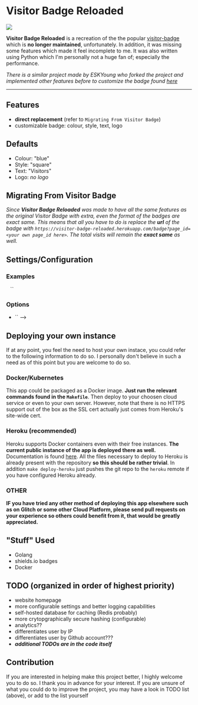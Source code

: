 # Visitor Badge Reloaded

![](https://visitor-badge-reloaded.herokuapp.com/badge?page_id=visitor-badge-reloaded-visitors&color=232323&style=for-the-badge&logo=Github)

**Visitor Badge Reloaded** is a recreation of the the popular [visitor-badge](https://github.com/jwenjian/visitor-badge) which is __no longer maintained__, unfortunately. In addition, it was missing some features which made it feel incomplete to me. It was also written using Python which I'm personally not a huge fan of; especially the performance.

*There is a similar project made by ESKYoung who forked the project and implemented other features before to customize the badge found [here](https://github.com/ESKYoung/shields-io-visitor-counter)*

---

## Features
- **direct replacement** (refer to `Migrating From Visitor Badge`)
- customizable badge: colour, style, text, logo

## Defaults
- Colour: "blue"
- Style: "square"
- Text: "Visitors"
- Logo: *no logo*

## Migrating From Visitor Badge
*Since **Visitor Badge Reloaded** was made to have all the same features as the original Visitor Badge with extra, even the format of the badges are exact same. This means that all you have to do is replace the __url__ of the badge with `https://visitor-badge-reloaded.herokuapp.com/badge?page_id=<your own page_id here>`. The total visits will remain the **exact same** as well.*

## Settings/Configuration
### Examples
``
``
``
### Options
- `` -->

## Deploying your own instance
If at any point, you feel the need to host your own instace, you could refer to the following information to do so. I personally don't believe in such a need as of this point but you are welcome to do so.
### Docker/Kubernetes
This app could be packaged as a Docker image. __Just run the relevant commands found in the `Makefile`__. Then deploy to your choosen cloud service or even to your own server. However, note that there is no HTTPS support out of the box as the SSL cert actually just comes from Heroku's site-wide cert.
### Heroku (recommended)
Heroku supports Docker containers even with their free instances. __The current public instance of the app is deployed there as well.__ Documentation is found [here](https://devcenter.heroku.com/articles/build-docker-images-heroku-yml). All the files necessary to deploy to Heroku is already present with the repository __so this should be rather trivial__. In addition `make deploy-heroku` just pushes the git repo to the `heroku` remote if you have configured Heroku already.
### OTHER
**IF you have tried any other method of deploying this app elsewhere such as on Glitch or some other Cloud Platform, please send __pull requests__ on your experience so others could benefit from it, that would be greatly appreciated.**

## "Stuff" Used
- Golang
- shields.io badges
- Docker

## TODO (organized in order of highest priority)
- website homepage
- more configurable settings and better logging capabilities
- self-hosted database for caching (Redis probably)
- more crytopgraphically secure hashing (configurable)
- analytics??
- differentiates user by IP
- differentiates user by Github account???
- __*additional TODOs are in the code itself*__

## Contribution
If you are interested in helping make this project better, I highly welcome you to do so. I thank you in advance for your interest. If you are unsure of what you could do to improve the project, you may have a look in TODO list (above), or add to the list yourself
